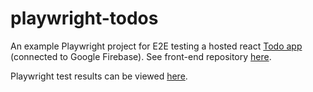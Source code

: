 # playwright-todos

An example Playwright project for E2E testing a hosted react [Todo app](https://profound-unicorn-a2fe56.netlify.app/) (connected to Google Firebase). See front-end repository [here](https://github.com/rileydadair/react-firebase-todos).

Playwright test results can be viewed [here](https://enchanting-cendol-8d372d.netlify.app/).
